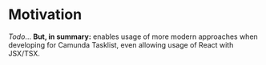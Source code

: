 # Motivation

_Todo_... **But, in summary:** enables usage of more modern approaches when developing for Camunda Tasklist, even allowing usage of React with JSX/TSX.
